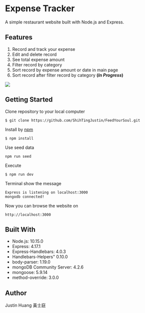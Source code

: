 # Expense Tracker
A simple restaurant website built with Node.js and Express.

## Features
1. Record and track your expense
2. Edit and delete record
3. See total expense amount
4. Filter record by category
5. Sort record by expense amount or date in main page
6. Sort record after filter record by category  **(*In Progress*)**

![](https://i.imgur.com/CEcqaXX.png)

## Getting Started
Clone repository to your local computer
```
$ git clone https://github.com/ShihTingJustin/FeedYourSoul.git
```
Install by [npm](https://www.npmjs.com/)
```
$ npm install
```
Use seed data 
```
npm run seed
```
Execute 
```
$ npm run dev 
```
Terminal show the message 
 ```
Express is listening on localhost:3000
mongodb connected!
```
Now you can browse the website on 
```
http://localhost:3000
```
## Built With
* Node.js: 10.15.0
* Express: 4.17.1
* Express-Handlebars: 4.0.3
* Handlebars-Helpers" 0.10.0
* body-parser: 1.19.0
* mongoDB Community Server: 4.2.6
* mongoose: 5.9.14
* method-override: 3.0.0

## Author
Justin Huang 黃士庭 
